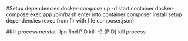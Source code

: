 #Setup dependencies
docker-compose up -d start container
docker-compose exec app /bin/bash enter into container
composer install setup dependencies (exec from fir with file composer.json)

#Kill process
netstat -lpn find PID
kill -9 {PID} kill process